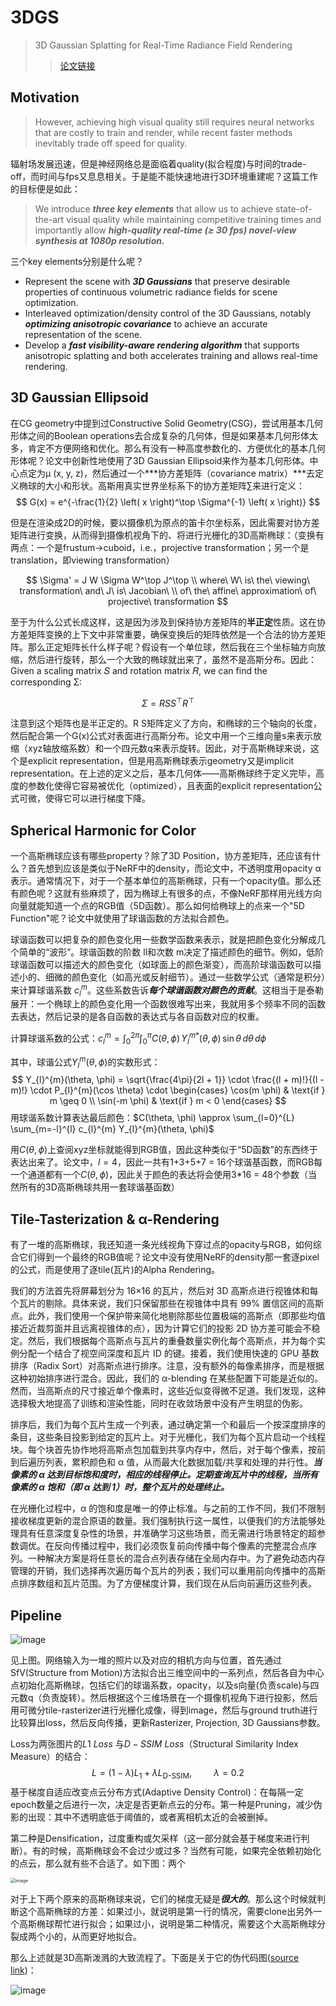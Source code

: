 # 3DGS 

> 3D Gaussian Splatting for Real-Time Radiance Field Rendering
>
> > [论文链接](https://arxiv.org/abs/2308.04079)

## Motivation

> However, achieving high visual quality still requires neural networks that are costly to train and render, while recent faster methods inevitably trade off speed for quality.

辐射场发展迅速，但是神经网络总是面临着quality(拟合程度)与时间的trade-off，而时间与fps又息息相关。于是能不能快速地进行3D环境重建呢？这篇工作的目标便是如此：

> We introduce ***three key elements*** that allow us to achieve state-of-the-art visual quality while maintaining competitive training times and importantly allow ***high-quality real-time (≥ 30 fps) novel-view synthesis at 1080p resolution.*** 

三个key elements分别是什么呢？

- Represent the scene with ***3D Gaussians*** that preserve desirable properties of continuous volumetric radiance fields for scene optimization.
- Interleaved optimization/density control of the 3D Gaussians, notably ***optimizing anisotropic covariance*** to achieve an accurate representation of the scene.
- Develop a ***fast visibility-aware rendering algorithm*** that supports anisotropic splatting and both accelerates training and allows real-time rendering.

## 3D Gaussian Ellipsoid

在CG geometry中提到过Constructive Solid Geometry(CSG)，尝试用基本几何形体之间的Boolean operations去合成复杂的几何体，但是如果基本几何形体太多，肯定不方便网络和优化。那么有没有一种高度参数化的、方便优化的基本几何形体呢？论文中创新性地使用了3D Gaussian Ellipsoid来作为基本几何形体。中心点定为μ (x, y, z)，然后通过一个***协方差矩阵（covariance matrix）***去定义椭球的大小和形状。高斯用真实世界坐标系下的协方差矩阵∑来进行定义：
$$
G(x) = e^{-\frac{1}{2} \left( x \right)^\top \Sigma^{-1} \left( x \right)}
$$

但是在渲染成2D的时候，要以摄像机为原点的笛卡尔坐标系，因此需要对协方差矩阵进行变换，从而得到摄像机视角下的、将进行光栅化的3D高斯椭球：（变换有两点：一个是frustum->cuboid，i.e.，projective transformation；另一个是translation，即viewing transformation）

$$
\Sigma' = J W \Sigma W^\top J^\top
\\
where\ W\ is\ the\ viewing\ transformation\ and\  
J\ is\  Jacobian\ \\ of\ the\ affine\ approximation\ of\ projective\ transformation
$$

至于为什么公式长成这样，这是因为涉及到保持协方差矩阵的**半正定**性质。这在协方差矩阵变换的上下文中非常重要，确保变换后的矩阵依然是一个合法的协方差矩阵。那么正定矩阵长什么样子呢？假设有一个单位球，然后我在三个坐标轴方向放缩，然后进行旋转，那么一个大致的椭球就出来了，虽然不是高斯分布。因此：Given a scaling matrix 𝑆 and rotation matrix 𝑅, we can find the corresponding Σ:

$$
\Sigma = R S S^\top R^\top
$$

注意到这个矩阵也是半正定的。R S矩阵定义了方向，和椭球的三个轴向的长度，然后配合第一个G(x)公式对表面进行高斯分布。论文中用一个三维向量s来表示放缩（xyz轴放缩系数）和一个四元数q来表示旋转。因此，对于高斯椭球来说，这个是explicit representation，但是用高斯椭球表示geometry又是implicit representation。在上述的定义之后，基本几何体——高斯椭球终于定义完毕，高度的参数化使得它容易被优化（optimized），且表面的explicit representation公式可微，使得它可以进行梯度下降。

## Spherical Harmonic for Color

一个高斯椭球应该有哪些property？除了3D Position，协方差矩阵，还应该有什么？首先想到应该是类似于NeRF中的density，而论文中，不透明度用opacity α表示。通常情况下，对于一个基本单位的高斯椭球，只有一个opacity值。那么还有颜色呢？这就有些麻烦了，因为椭球上有很多的点，不像NeRF那样用光线方向向量就能知道一个点的RGB值（5D函数）。那么如何给椭球上的点来一个"5D Function"呢？论文中就使用了球谐函数的方法拟合颜色。

球谐函数可以把复杂的颜色变化用一些数学函数来表示，就是把颜色变化分解成几个简单的“波形”。球谐函数的阶数 ll和次数 m决定了描述颜色的细节。例如，低阶球谐函数可以描述大的颜色变化（如球面上的颜色渐变），而高阶球谐函数可以描述小的、细微的颜色变化（如高光或反射细节）。通过一些数学公式（通常是积分）来计算球谐系数 $c_l^m$。这些系数告诉***每个球谐函数对颜色的贡献***。这相当于是泰勒展开：一个椭球上的颜色变化用一个函数很难写出来，我就用多个频率不同的函数去表达，然后记录的是各自函数的表达式与各自函数对应的权重。

计算球谐系数的公式：$c_{l}^{m} = \int_{0}^{2\pi} \int_{0}^{\pi} C(\theta, \phi) \, Y_{l}^{m*}(\theta, \phi) \, \sin \theta \, d\theta \, d\phi$

其中，球谐公式$Y_{l}^{m}(\theta, \phi)$的实数形式：
$$
Y_{l}^{m}(\theta, \phi) = \sqrt{\frac{4\pi}{2l + 1}} \cdot \frac{(l + m)!}{(l - m)!} \cdot P_{l}^{m}(\cos \theta) \cdot 
\begin{cases}
\cos(m \phi) & \text{if } m \geq 0 \\
\sin(-m \phi) & \text{if } m < 0
\end{cases}
$$
用球谐系数计算表达最后颜色：$C(\theta, \phi) \approx \sum_{l=0}^{L} \sum_{m=-l}^{l} c_{l}^{m} Y_{l}^{m}(\theta, \phi)$

用$C(\theta, \phi)$上查阅xyz坐标就能得到RGB值，因此这种类似于“5D函数”的东西终于表达出来了。论文中，$l=4$，因此一共有1+3+5+7 = 16个球谐基函数，而RGB每一个通道都有一个$C(\theta, \phi)$，因此关于颜色的表达将会使用3*16 = 48个参数（当然所有的3D高斯椭球共用一套球谐基函数）

## Tile-Tasterization & α-Rendering

有了一堆的高斯椭球，我还知道一条光线视角下穿过点的opacity与RGB，如何综合它们得到一个最终的RGB值呢？论文中没有使用NeRF的density那一套逐pixel的公式，而是使用了逐tile(瓦片)的Alpha Rendering。

我们的方法首先将屏幕划分为 16×16 的瓦片，然后对 3D 高斯点进行视锥体和每个瓦片的剔除。具体来说，我们只保留那些在视锥体中具有 99% 置信区间的高斯点。此外，我们使用一个保护带来简化地剔除那些位置极端的高斯点（即那些均值接近近裁剪面并且远离视锥体的点），因为计算它们的投影 2D 协方差可能会不稳定。然后，我们根据每个高斯点与瓦片的重叠数量实例化每个高斯点，并为每个实例分配一个结合了视空间深度和瓦片 ID 的键。接着，我们使用快速的 GPU 基数排序（Radix Sort）对高斯点进行排序。注意，没有额外的每像素排序，而是根据这种初始排序进行混合。因此，我们的 α-blending 在某些配置下可能是近似的。然而，当高斯点的尺寸接近单个像素时，这些近似变得微不足道。我们发现，这种选择极大地提高了训练和渲染性能，同时在收敛场景中没有产生明显的伪影。

排序后，我们为每个瓦片生成一个列表，通过确定第一个和最后一个按深度排序的条目，这些条目投影到给定的瓦片上。对于光栅化，我们为每个瓦片启动一个线程块。每个块首先协作地将高斯点包加载到共享内存中，然后，对于每个像素，按前到后遍历列表，累积颜色和 α 值，从而最大化数据加载/共享和处理的并行性。***当像素的 α 达到目标饱和度时，相应的线程停止。定期查询瓦片中的线程，当所有像素的 α 饱和（即 α 达到 1）时，整个瓦片的处理终止。***

在光栅化过程中，α 的饱和度是唯一的停止标准。与之前的工作不同，我们不限制接收梯度更新的混合原语的数量。我们强制执行这一属性，以便我们的方法能够处理具有任意深度复杂性的场景，并准确学习这些场景，而无需进行场景特定的超参数调优。在反向传播过程中，我们必须恢复前向传播中每个像素的完整混合点序列。一种解决方案是将任意长的混合点列表存储在全局内存中。为了避免动态内存管理的开销，我们选择再次遍历每个瓦片的列表；我们可以重用前向传播中的高斯点排序数组和瓦片范围。为了方便梯度计算，我们现在从后向前遍历这些列表。



## Pipeline

![image](img/1.png)

见上图。网络输入为一堆的照片以及对应的相机方向与位置，首先通过SfV(Structure from Motion)方法拟合出三维空间中的一系列点，然后各自为中心点初始化高斯椭球，包括它们的球谐系数，opacity，以及s向量(负责scale)与四元数q（负责旋转）。然后根据这个三维场景在一个摄像机视角下进行投影，然后用可微分tile-rasterizer进行光栅化成像，得到image，然后与ground truth进行比较算出loss，然后反向传播，更新Rasterizer, Projection, 3D Gaussians参数。

Loss为两张图片的$L1\ Loss$ 与$D-SSIM\ Loss$（Structural Similarity Index Measure）的结合：
$$
L = (1 - \lambda) L_{1} + \lambda L_{\text{D-SSIM}},\hspace{1cm}\lambda=0.2
$$
基于梯度自适应改变点云分布方式(Adaptive Density Control)：在每隔一定epoch数量之后进行一次，决定是否更新点云的分布。第一种是Pruning，减少伪影的出现：其中不透明底低于阈值的，或者离相机太近的会被删掉。

第二种是Densification，过度重构或欠采样（这一部分就会基于梯度来进行判断）。有的时候，高斯椭球会不会过少或过多？当然有可能，如果完全依赖初始化的点云，那么就有些不合适了。如下图：两个

<img src="img/2.png" alt="image" style="zoom: 50%;" />

对于上下两个原来的高斯椭球来说，它们的梯度无疑是***很大的***。那么这个时候就判断这个高斯椭球的方差：如果过小，就说明是第一行的情况，需要clone出另外一个高斯椭球帮忙进行拟合；如果过小，说明是第二种情况，需要这个大高斯椭球分裂成两个小的，从而更好地拟合。

那么上述就是3D高斯泼溅的大致流程了。下面是关于它的伪代码图([source link](https://www.bilibili.com/video/BV1FC4y1k79X/?spm_id_from=333.788&vd_source=c406de5972d410030d8cf03e6e60de6e))：

![image](img/3.png)